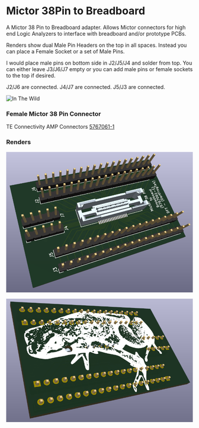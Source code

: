 # Mictor 38Pin to Breadboard
A Mictor 38 Pin to Breadboard adapter. Allows Mictor connectors for high end Logic Analyzers to interface with breadboard and/or prototype PCBs.

Renders show dual Male Pin Headers on the top in all spaces. Instead you can place a Female Socket or a set of Male Pins.

I would place male pins on bottom side in J2/J5/J4 and solder from top. You can either leave J3/J6/J7 empty or you can add male pins or female sockets to the top if desired.

J2/J6 are connected. J4/J7 are connected. J5/J3 are connected.

![In The Wild](InTheWild.png)

### Female Mictor 38 Pin Connector
TE Connectivity AMP Connectors [5767061-1](https://www.digikey.com/en/products/detail/te-connectivity-amp-connectors/5767061-1/2195045)

### Renders
![Render Front](Render_Front.png)

![Render Back](Render_Back.png)
